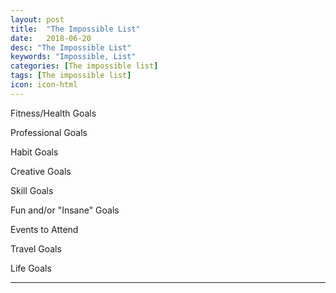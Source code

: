 ```yaml
---
layout: post
title:  "The Impossible List"
date:   2018-06-20
desc: "The Impossible List"
keywords: "Impossible, List"
categories: [The impossible list]
tags: [The impossible list]
icon: icon-html
---
```



Fitness/Health Goals


Professional Goals


Habit Goals


Creative Goals


Skill Goals


Fun and/or "Insane" Goals


Events to Attend


Travel Goals


Life Goals


---
